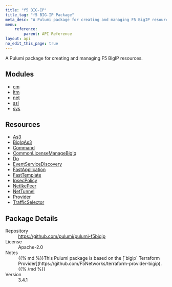 ```yaml
---
title: "f5 BIG-IP"
title_tag: "f5 BIG-IP Package"
meta_desc: "A Pulumi package for creating and managing F5 BigIP resources."
menu:
    reference:
        parent: API Reference
layout: api
no_edit_this_page: true
---
```


<!-- WARNING: this file was generated by Pulumi Docs Generator. -->
<!-- Do not edit by hand unless you're certain you know what you are doing! -->

A Pulumi package for creating and managing F5 BigIP resources.

<h2 id="modules">Modules</h2>
<ul class="api">
    <li><a href="cm/" title="cm"><span class="api-symbol api-symbol--module"></span>cm</a></li>
    <li><a href="ltm/" title="ltm"><span class="api-symbol api-symbol--module"></span>ltm</a></li>
    <li><a href="net/" title="net"><span class="api-symbol api-symbol--module"></span>net</a></li>
    <li><a href="ssl/" title="ssl"><span class="api-symbol api-symbol--module"></span>ssl</a></li>
    <li><a href="sys/" title="sys"><span class="api-symbol api-symbol--module"></span>sys</a></li>
</ul>

<h2 id="resources">Resources</h2>
<ul class="api">
    <li><a href="as3" title="As3"><span class="api-symbol api-symbol--resource"></span>As3</a></li>
    <li><a href="bigiqas3" title="BigIqAs3"><span class="api-symbol api-symbol--resource"></span>BigIqAs3</a></li>
    <li><a href="command" title="Command"><span class="api-symbol api-symbol--resource"></span>Command</a></li>
    <li><a href="commonlicensemanagebigiq" title="CommonLicenseManageBigIq"><span class="api-symbol api-symbol--resource"></span>CommonLicenseManageBigIq</a></li>
    <li><a href="do" title="Do"><span class="api-symbol api-symbol--resource"></span>Do</a></li>
    <li><a href="eventservicediscovery" title="EventServiceDiscovery"><span class="api-symbol api-symbol--resource"></span>EventServiceDiscovery</a></li>
    <li><a href="fastapplication" title="FastApplication"><span class="api-symbol api-symbol--resource"></span>FastApplication</a></li>
    <li><a href="fasttemplate" title="FastTemplate"><span class="api-symbol api-symbol--resource"></span>FastTemplate</a></li>
    <li><a href="ipsecpolicy" title="IpsecPolicy"><span class="api-symbol api-symbol--resource"></span>IpsecPolicy</a></li>
    <li><a href="netikepeer" title="NetIkePeer"><span class="api-symbol api-symbol--resource"></span>NetIkePeer</a></li>
    <li><a href="nettunnel" title="NetTunnel"><span class="api-symbol api-symbol--resource"></span>NetTunnel</a></li>
    <li><a href="provider" title="Provider"><span class="api-symbol api-symbol--resource"></span>Provider</a></li>
    <li><a href="trafficselector" title="TrafficSelector"><span class="api-symbol api-symbol--resource"></span>TrafficSelector</a></li>
</ul>

<h2 id="package-details">Package Details</h2>
<dl class="package-details">
	<dt>Repository</dt>
	<dd><a href="https://github.com/pulumi/pulumi-f5bigip">https://github.com/pulumi/pulumi-f5bigip</a></dd>
	<dt>License</dt>
	<dd>Apache-2.0</dd>
	<dt>Notes</dt>
	<dd>{{% md %}}This Pulumi package is based on the [`bigip` Terraform Provider](https://github.com/F5Networks/terraform-provider-bigip).{{% /md %}}</dd>
	<dt>Version</dt>
	<dd>3.4.1</dd>
</dl>

